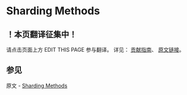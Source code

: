 # Sharding Methods

## ！本页翻译征集中！

请点击页面上方 EDIT THIS PAGE 参与翻译。
详见：
[贡献指南]( https://github.com/JinMuInfo/MongoDB-Manual-zh/blob/master/CONTRIBUTING.md )、
[原文链接](  https://docs.mongodb.com/manual/reference/method/js-sharding/  )。

## 参见

原文 - [Sharding Methods]( https://docs.mongodb.com/manual/reference/method/js-sharding/ )

